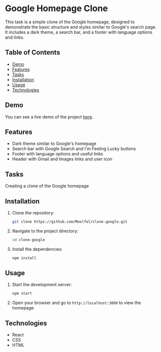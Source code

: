 # Google Homepage Clone

This task is a simple clone of the Google homepage, designed to demonstrate the basic structure and styles similar to Google's search page. It includes a dark theme, a search bar, and a footer with language options and links.

## Table of Contents

- [Demo](#demo)
- [Features](#features)
- [Tasks](#tasks)
- [Installation](#installation)
- [Usage](#usage)
- [Technologies](#technologies)


## Demo

You can see a live demo of the project [here](https://alight-clone-google-task.netlify.app).

## Features

- Dark theme similar to Google's homepage
- Search bar with Google Search and I'm Feeling Lucky buttons
- Footer with language options and useful links
- Header with Gmail and Images links and user icon

## Tasks

Creating a clone of the Google homepage

## Installation

1. Clone the repository:

    ```bash
    git clone https://github.com/Moolfel/clone-google.git
    ```

2. Navigate to the project directory:

    ```bash
    cd clone-google
    ```

3. Install the dependencies:

    ```bash
    npm install
    ```

## Usage

1. Start the development server:

    ```bash
    npm start
    ```

2. Open your browser and go to `http://localhost:3000` to view the homepage.

## Technologies

- React
- CSS
- HTML

